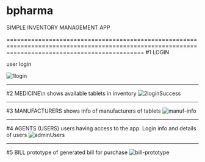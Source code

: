 # bpharma



SIMPLE INVENTORY MANAGEMENT APP


===================================================================================================================================================
#1 LOGIN

  user login
  
  ![1login](https://github.com/user-attachments/assets/5f9df9cb-1fcf-445f-93e2-61a4527770c8)

---------------------------------------------------
#2 MEDICINE\n
  shows available tablets in inventory
  ![2loginSuccess](https://github.com/user-attachments/assets/08e9b688-fc82-417e-9f76-cd35abafde5b)

---------------------------------------------------
#3 MANUFACTURERS
  shows info of manufacturers of tablets
  ![manuf-info](https://github.com/user-attachments/assets/d544e03f-eb43-4398-a794-f64e9264b997)

----------------------------------------------------

#4 AGENTS (USERS)
  users having access to the app. Login info and details of users
  ![adminUsers](https://github.com/user-attachments/assets/23597182-5863-40d2-8a89-cfcfecfa6194)

  --------------------------------------------------

#5 BILL
  prototype of generated bill for purchase
  ![bill-prototype](https://github.com/user-attachments/assets/c6f3a0ef-306a-4f6e-a01f-cd4d9ae6eb1d)


